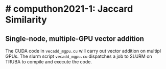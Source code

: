 # # computhon2021-1: Jaccard Similarity

## Single-node, multiple-GPU vector addition

The CUDA code in `vecadd_mgpu.cu` will carry out vector addition on multipl GPUs. The slurm script `vecadd_mgpu.cu` dispatches a job to SLURM on TRUBA to compile and execute the code.
